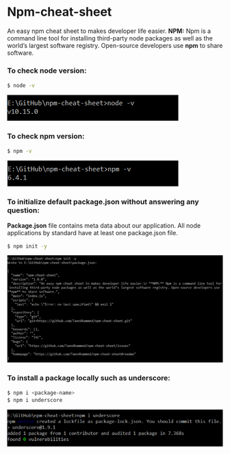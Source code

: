 # Npm-cheat-sheet

An easy npm cheat sheet to makes developer life easier.
**NPM:** Npm is a command line tool for installing third-party node packages as well as the world’s largest software registry. Open-source developers use **npm** to share software.

### To check node version:

```bash
$ node -v
```

![node-v](./images/node-v.png)

### To check npm version:

```bash
$ npm -v
```

![npm-v](./images/npm-v.png)

### To initialize default package.json without answering any question:

**Package.json** file contains meta data about our application. All node applications by standard have at least one package.json file.

```bash
$ npm init -y
```

![npm-init-y](./images/npm-init-y.png)

### To install a package locally such as underscore:

```bash
$ npm i <package-name>
$ npm i underscore
```

![npm-i](./images/npm-i.png)
